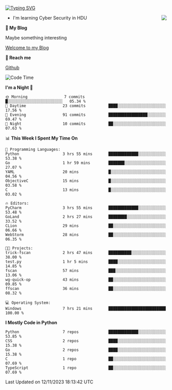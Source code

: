 [![Typing SVG](https://readme-typing-svg.herokuapp.com?font=Fira+Code&pause=1000&random=false&width=450&height=60&lines=Hello+%F0%9F%91%8B%F0%9F%8F%BB;I'm+JBNRZ)](https://git.io/typing-svg)

<a href="#">
  <img align="right" src="https://github-readme-stats.vercel.app/api?username=JBNRZ&show_icons=true&bg_color=15,f2f7fd,E0EAFC" />
</a>

- I'm learning Cyber Security in HDU

 **🌱 My Blog**

Maybe something interesting

[Welcome to my Blog](https://jbnrz.com.cn/)

 **💬 Reach me** 

[Github](https://github.com/JBNRZ)


<!--START_SECTION:waka-->
![Code Time](http://img.shields.io/badge/Code%20Time-83%20hrs%2020%20mins-blue)

**I'm a Night 🦉** 

```text
🌞 Morning                7 commits           █░░░░░░░░░░░░░░░░░░░░░░░░   05.34 % 
🌆 Daytime                23 commits          ████░░░░░░░░░░░░░░░░░░░░░   17.56 % 
🌃 Evening                91 commits          █████████████████░░░░░░░░   69.47 % 
🌙 Night                  10 commits          ██░░░░░░░░░░░░░░░░░░░░░░░   07.63 % 
```


📊 **This Week I Spent My Time On** 

```text
💬 Programming Languages: 
Python                   3 hrs 55 mins       █████████████░░░░░░░░░░░░   53.38 % 
Go                       1 hr 59 mins        ███████░░░░░░░░░░░░░░░░░░   27.07 % 
YAML                     20 mins             █░░░░░░░░░░░░░░░░░░░░░░░░   04.56 % 
ObjectiveC               15 mins             █░░░░░░░░░░░░░░░░░░░░░░░░   03.58 % 
C                        13 mins             █░░░░░░░░░░░░░░░░░░░░░░░░   03.02 % 

🔥 Editors: 
PyCharm                  3 hrs 55 mins       █████████████░░░░░░░░░░░░   53.48 % 
GoLand                   2 hrs 27 mins       ████████░░░░░░░░░░░░░░░░░   33.52 % 
CLion                    29 mins             ██░░░░░░░░░░░░░░░░░░░░░░░   06.66 % 
WebStorm                 28 mins             ██░░░░░░░░░░░░░░░░░░░░░░░   06.35 % 

🐱‍💻 Projects: 
trick-fscan              2 hrs 47 mins       ██████████░░░░░░░░░░░░░░░   38.00 % 
test.py                  1 hr 5 mins         ████░░░░░░░░░░░░░░░░░░░░░   14.85 % 
fscan                    57 mins             ███░░░░░░░░░░░░░░░░░░░░░░   13.06 % 
wg-quick-op              43 mins             ██░░░░░░░░░░░░░░░░░░░░░░░   09.85 % 
ffscan                   36 mins             ██░░░░░░░░░░░░░░░░░░░░░░░   08.32 % 

💻 Operating System: 
Windows                  7 hrs 21 mins       █████████████████████████   100.00 % 
```

**I Mostly Code in Python** 

```text
Python                   7 repos             █████████████░░░░░░░░░░░░   53.85 % 
CSS                      2 repos             ████░░░░░░░░░░░░░░░░░░░░░   15.38 % 
Go                       2 repos             ████░░░░░░░░░░░░░░░░░░░░░   15.38 % 
C                        1 repo              ██░░░░░░░░░░░░░░░░░░░░░░░   07.69 % 
TypeScript               1 repo              ██░░░░░░░░░░░░░░░░░░░░░░░   07.69 % 
```




 Last Updated on 12/11/2023 18:13:42 UTC
<!--END_SECTION:waka-->
